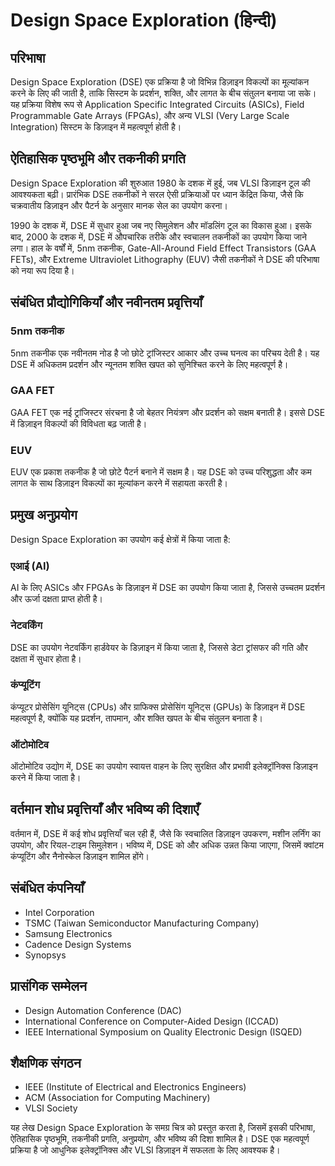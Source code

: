 # Design Space Exploration (हिन्दी)

## परिभाषा
Design Space Exploration (DSE) एक प्रक्रिया है जो विभिन्न डिज़ाइन विकल्पों का मूल्यांकन करने के लिए की जाती है, ताकि सिस्टम के प्रदर्शन, शक्ति, और लागत के बीच संतुलन बनाया जा सके। यह प्रक्रिया विशेष रूप से Application Specific Integrated Circuits (ASICs), Field Programmable Gate Arrays (FPGAs), और अन्य VLSI (Very Large Scale Integration) सिस्टम के डिज़ाइन में महत्वपूर्ण होती है।

## ऐतिहासिक पृष्ठभूमि और तकनीकी प्रगति
Design Space Exploration की शुरुआत 1980 के दशक में हुई, जब VLSI डिज़ाइन टूल की आवश्यकता बढ़ी। प्रारंभिक DSE तकनीकों ने सरल ऐसी प्रक्रियाओं पर ध्यान केंद्रित किया, जैसे कि चक्रवातीय डिज़ाइन और पैटर्न के अनुसार मानक सेल का उपयोग करना। 

1990 के दशक में, DSE में सुधार हुआ जब नए सिमुलेशन और मॉडलिंग टूल का विकास हुआ। इसके बाद, 2000 के दशक में, DSE में औपचारिक तरीके और स्वचालन तकनीकों का उपयोग किया जाने लगा। हाल के वर्षों में, 5nm तकनीक, Gate-All-Around Field Effect Transistors (GAA FETs), और Extreme Ultraviolet Lithography (EUV) जैसी तकनीकों ने DSE की परिभाषा को नया रूप दिया है।

## संबंधित प्रौद्योगिकियाँ और नवीनतम प्रवृत्तियाँ

### 5nm तकनीक
5nm तकनीक एक नवीनतम नोड है जो छोटे ट्रांजिस्टर आकार और उच्च घनत्व का परिचय देती है। यह DSE में अधिकतम प्रदर्शन और न्यूनतम शक्ति खपत को सुनिश्चित करने के लिए महत्वपूर्ण है।

### GAA FET
GAA FET एक नई ट्रांजिस्टर संरचना है जो बेहतर नियंत्रण और प्रदर्शन को सक्षम बनाती है। इससे DSE में डिज़ाइन विकल्पों की विविधता बढ़ जाती है।

### EUV
EUV एक प्रकाश तकनीक है जो छोटे पैटर्न बनाने में सक्षम है। यह DSE को उच्च परिशुद्धता और कम लागत के साथ डिज़ाइन विकल्पों का मूल्यांकन करने में सहायता करती है।

## प्रमुख अनुप्रयोग
Design Space Exploration का उपयोग कई क्षेत्रों में किया जाता है:

### एआई (AI)
AI के लिए ASICs और FPGAs के डिज़ाइन में DSE का उपयोग किया जाता है, जिससे उच्चतम प्रदर्शन और ऊर्जा दक्षता प्राप्त होती है।

### नेटवर्किंग
DSE का उपयोग नेटवर्किंग हार्डवेयर के डिज़ाइन में किया जाता है, जिससे डेटा ट्रांसफर की गति और दक्षता में सुधार होता है।

### कंप्यूटिंग
कंप्यूटर प्रोसेसिंग यूनिट्स (CPUs) और ग्राफिक्स प्रोसेसिंग यूनिट्स (GPUs) के डिज़ाइन में DSE महत्वपूर्ण है, क्योंकि यह प्रदर्शन, तापमान, और शक्ति खपत के बीच संतुलन बनाता है।

### ऑटोमोटिव
ऑटोमोटिव उद्योग में, DSE का उपयोग स्वायत्त वाहन के लिए सुरक्षित और प्रभावी इलेक्ट्रॉनिक्स डिज़ाइन करने में किया जाता है।

## वर्तमान शोध प्रवृत्तियाँ और भविष्य की दिशाएँ
वर्तमान में, DSE में कई शोध प्रवृत्तियाँ चल रही हैं, जैसे कि स्वचालित डिज़ाइन उपकरण, मशीन लर्निंग का उपयोग, और रियल-टाइम सिमुलेशन। भविष्य में, DSE को और अधिक उन्नत किया जाएगा, जिसमें क्वांटम कंप्यूटिंग और नैनोस्केल डिज़ाइन शामिल होंगे। 

## संबंधित कंपनियाँ
- Intel Corporation
- TSMC (Taiwan Semiconductor Manufacturing Company)
- Samsung Electronics
- Cadence Design Systems
- Synopsys

## प्रासंगिक सम्मेलन
- Design Automation Conference (DAC)
- International Conference on Computer-Aided Design (ICCAD)
- IEEE International Symposium on Quality Electronic Design (ISQED)

## शैक्षणिक संगठन
- IEEE (Institute of Electrical and Electronics Engineers)
- ACM (Association for Computing Machinery)
- VLSI Society

यह लेख Design Space Exploration के समग्र चित्र को प्रस्तुत करता है, जिसमें इसकी परिभाषा, ऐतिहासिक पृष्ठभूमि, तकनीकी प्रगति, अनुप्रयोग, और भविष्य की दिशा शामिल है। DSE एक महत्वपूर्ण प्रक्रिया है जो आधुनिक इलेक्ट्रॉनिक्स और VLSI डिज़ाइन में सफलता के लिए आवश्यक है।